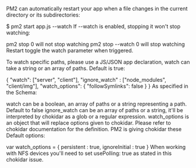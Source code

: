 PM2 can automatically restart your app when a file changes in the current directory or its subdirectories:

$ pm2 start app.js --watch
If --watch is enabled, stopping it won't stop watching:

pm2 stop 0 will not stop watching
pm2 stop --watch 0 will stop watching
Restart toggle the watch parameter when triggered.

To watch specific paths, please use a JS/JSON app declaration, watch can take a string or an array of paths. Default is true:

{
  "watch": ["server", "client"],
  "ignore_watch" : ["node_modules", "client/img"],
  "watch_options": {
    "followSymlinks": false
  }
}
As specified in the Schema:

watch can be a boolean, an array of paths or a string representing a path. Default to false
ignore_watch can be an array of paths or a string, it'll be interpreted by chokidar as a glob or a regular expression.
watch_options is an object that will replace options given to chokidar. Please refer to chokidar documentation for the definition.
PM2 is giving chokidar these Default options:

var watch_options = {
  persistent    : true,
  ignoreInitial : true
}
When working with NFS devices you'll need to set usePolling: true as stated in this chokidar issue.